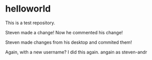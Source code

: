 # helloworld
This is a test repository.


Steven made a change! Now he commented his change!

Steven made changes from his desktop and commited them!

Again, with a new username? I did this again. angain as steven-andr
